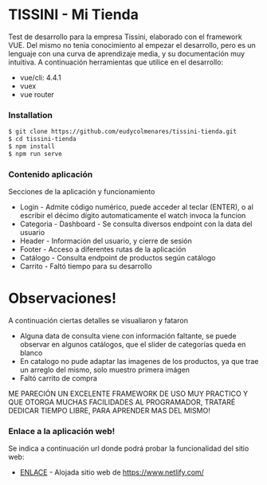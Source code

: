 # TISSINI - Mi Tienda

Test de desarrollo para la empresa Tissini, elaborado con el framework VUE. Del mismo no tenia conocimiento al empezar el desarrollo, pero es un lenguaje con una curva de aprendizaje media, y su documentación muy intuitiva.
A continuación herramientas que utilice en el desarrollo:

  - vue/cli: 4.4.1
  - vuex
  - vue router

### Installation

```sh
$ git clone https://github.com/eudycolmenares/tissini-tienda.git
$ cd tissini-tienda
$ npm install
$ npm run serve
```

### Contenido aplicación

Secciones de la aplicación y funcionamiento

* Login - Admite código numérico, puede acceder al teclar (ENTER), o al escribir el décimo dígito automaticamente el watch invoca la funcion
* Categoria - Dashboard - Se consulta diversos endpoint con la data del usuario
* Header - Información del usuario, y cierre de sesión
* Footer - Acceso a diferentes rutas de la aplicación
* Catálogo - Consulta endpoint de productos según catálogo
* Carrito - Faltó tiempo para su desarrollo

# Observaciones!

A continuación ciertas detalles se visualiaron y fataron

  - Alguna data de consulta viene con información faltante, se puede observar en algunos catálogos, que el slider de categorías queda en blanco
  - En catalogo no pude adaptar las imagenes de los productos, ya que trae un arreglo del mismo, solo muestro primera imágen
  - Faltó carrito de compra

ME PARECIÓN UN EXCELENTE FRAMEWORK DE USO MUY PRACTICO Y QUE OTORGA MUCHAS FACILIDADES AL PROGRAMADOR, TRATARÉ DEDICAR TIEMPO LIBRE, PARA APRENDER MAS DEL MISMO!

### Enlace a la aplicación web!

Se indica a continuación url donde podrá probar la funcionalidad del sitio web:

* [ENLACE](https://naughty-noyce-b64a05.netlify.app/) - Alojada sitio web de https://www.netlify.com/
